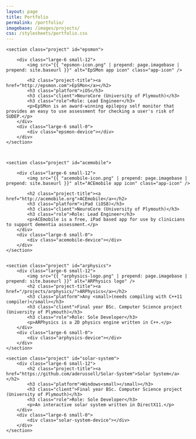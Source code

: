 ```yaml
---
layout: page
title: Portfolio
permalink: /portfolio/
imagebase: /images/projects/
css: /stylesheets/portfolio.css
---
```


<div>

	<section class="project" id="epsmon">
		
		<div class="large-6 small-12">
			<img src="{{ "epsmon-icon.png" | prepend: page.imagebase | prepend: site.baseurl }}" alt="EpSMon app icon" class="app-icon" />
		
        	<h2 class="project-title"><a href="http://epsmon.com">EpSMon</a></h2>
        	<h3 class="platform">iOS</h3>
        	<h3 class="client">NeuroCore (University of Plymouth)</h3>
        	<h3 class="role">Role: Lead Engineer</h3>
        	<p>EpSMon is an award-winning epilepsy self monitor that provides an easy to use assessment for checking a user's risk of SUDEP.</p>
        </div>
        <div class="large-6 small-0">
        	<div class="epsmon-device"></div>
        </div>
    </section>
    


    <section class="project" id="acemobile">
    
    	<div class="large-6 small-12">
    		<img src="{{ "acemobile-icon.png" | prepend: page.imagebase | prepend: site.baseurl }}" alt="ACEmobile app icon" class="app-icon" />
    	
			<h2 class="project-title"><a href="http://acemobile.org">ACEmobile</a></h2>
			<h3 class="platform">iPad (iOS8)</h3>
			<h3 class="client">NeuroCore (University of Plymouth)</h3>
			<h3 class="role">Role: Lead Engineer</h3>
			<p>ACEmobile is a free, iPad based app for use by clinicians to support dementia assessment.</p>
        </div>
        <div class="large-6 small-0">
        	<div class="acemobile-device"></div>
        </div>
    </section>

                    
    <section class="project" id="arphysics">
    	<div class="large-6 small-12">
			<img src="{{ "arphysics-logo.png" | prepend: page.imagebase | prepend: site.baseurl }}" alt="ARPhysics logo" />
			<h2 class="project-title"><a href="/projects/arphysics/">ARPhysics</a></h2>
			<h3 class="platform">Any <small>(needs compiling with C++11 compiler)</small></h3>
			<h3 class="client">Final year BSc. Computer Science project (University of Plymouth)</h3>
			<h3 class="role">Role: Sole Developer</h3>
			<p>ARPhysics is a 2D physics engine written in C++.</p>
        </div>
        <div class="large-6 small-0">
        	<div class="arphysics-device"></div>
        </div>
    </section>
    
    <section class="project" id="solar-system">
    	<div class="large-6 small-12">
			<h2 class="project-title"><a href="https://github.com/aderussell/Solar-System">Solar System</a></h2>
			<h3 class="platform">Windows<small></small></h3>
			<h3 class="client">Final year BSc. Computer Science project (University of Plymouth)</h3>
			<h3 class="role">Role: Sole Developer</h3>
			<p>An interactive solar system written in DirectX11.</p>
        </div>
        <div class="large-6 small-0">
        	<div class="solar-system-device"></div>
        </div>
    </section>
    
</div>